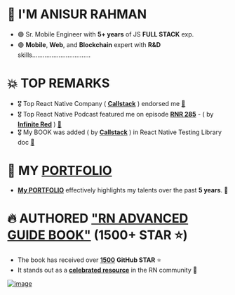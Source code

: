 # 👋 I'M ANISUR RAHMAN
- 🟣 Sr. Mobile Engineer with **5+ years** of JS **FULL STACK** exp.
- 🟣 **Mobile**, **Web**, and **Blockchain** expert with **R&D** skills.................................

# 💥 TOP REMARKS
- 🎖️ Top React Native Company ( [**Callstack**](https://twitter.com/mdj_dev/status/1750908771713315326?s=20) ) endorsed me [🔗](https://twitter.com/mdj_dev/status/1750908771713315326?s=20)
- 🎖️ Top React Native Podcast featured me on episode [**RNR 285**](https://reactnativeradio.com/episodes/rnr-285-expo-dominates-the-app-store-and-other-news?t=23m1s) - ( by [**Infinite Red**](https://reactnativeradio.com/episodes/rnr-285-expo-dominates-the-app-store-and-other-news?t=23m1s) ) [🔗](https://reactnativeradio.com/episodes/rnr-285-expo-dominates-the-app-store-and-other-news?t=23m1s)
- 🎖️ My BOOK was added ( by [**Callstack**](https://github.com/anisurrahman072/React-Native-Advanced-Guide/blob/master/Testing/RNTL-Component-Testing-ultimate-guide.md) ) in React Native Testing Library doc [🔗](https://github.com/anisurrahman072/React-Native-Advanced-Guide/blob/master/Testing/RNTL-Component-Testing-ultimate-guide.md)

# 🚀 MY [PORTFOLIO](https://anis-full-stack.netlify.app/)
- [**My PORTFOLIO**](https://anis-full-stack.netlify.app/) effectively highlights my talents over the past **5 years**. 🚀 

# 🔥 AUTHORED ["RN ADVANCED GUIDE BOOK"](https://github.com/anisurrahman072/React-Native-Advanced-Guide) (1500+ STAR ⭐️)
- The book has received over [**1500**](https://github.com/anisurrahman072/React-Native-Advanced-Guide) **GitHub STAR** ⭐️
- It stands out as a **[celebrated resource](https://x.com/anis_RNCore/status/1741748480400576921)** in the RN community 💯
  
[![image](https://github.com/anisurrahman072/anisurrahman072/assets/40535268/f4c1514c-2afa-4415-b060-8caccaf4290e)](https://github.com/anisurrahman072/React-Native-Advanced-Guide)


<!--
**anisurrahman072/anisurrahman072** is a ✨ _special_ ✨ repository because its `README.md` (this file) appears on your GitHub profile.

Here are some ideas to get you started:

- 🔭 I’m currently working on ...
- 🌱 I’m currently learning ...
- 👯 I’m looking to collaborate on ...
- 🤔 I’m looking for help with ...
- 💬 Ask me about ...
- 📫 How to reach me: ...
- 😄 Pronouns: ...
- ⚡ Fun fact: ...
-->
